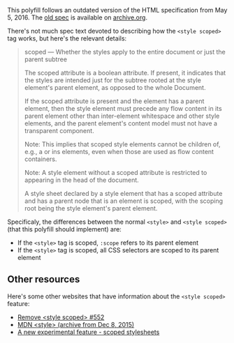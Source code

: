 This polyfill follows an outdated version of the HTML specification from May
5, 2016. The [old spec] is available on [archive.org].

There's not much spec text devoted to describing how the `<style scoped>` tag
works, but here's the relevant details:

> scoped — Whether the styles apply to the entire document or just the parent
> subtree
>
> The scoped attribute is a boolean attribute. If present, it indicates that the
> styles are intended just for the subtree rooted at the style element's parent
> element, as opposed to the whole Document.
>
> If the scoped attribute is present and the element has a parent element, then
> the style element must precede any flow content in its parent element other
> than inter-element whitespace and other style elements, and the parent
> element's content model must not have a transparent component.
>
> Note: This implies that scoped style elements cannot be children of, e.g., a
> or ins elements, even when those are used as flow content containers.
>
> Note: A style element without a scoped attribute is restricted to appearing in
> the head of the document.
>
> A style sheet declared by a style element that has a scoped attribute and has
> a parent node that is an element is scoped, with the scoping root being the
> style element's parent element.

Specificaly, the differences between the normal `<style>` and `<style scoped>`
(that this polyfill should implement) are:

- If the `<style>` tag is scoped, `:scope` refers to its parent element
- If the `<style>` tag is scoped, all CSS selectors are scoped to its parent
  element

## Other resources

Here's some other websites that have information about the `<style scoped>`
feature:

- [Remove \<style scoped> #552](https://github.com/whatwg/html/issues/552)
- [MDN \<style> (archive from Dec 8, 2015)](https://web.archive.org/web/20151208031613/https://developer.mozilla.org/en-US/docs/Web/HTML/Element/style)
- [A new experimental feature - scoped stylesheets](https://developer.chrome.com/blog/a-new-experimental-feature-style-scoped/)

<!-- prettier-ignore-start -->
[old spec]: https://web.archive.org/web/20160505103205/https://html.spec.whatwg.org/multipage/semantics.html#the-style-element
[archive.org]: https://archive.org/
<!-- prettier-ignore-end -->
